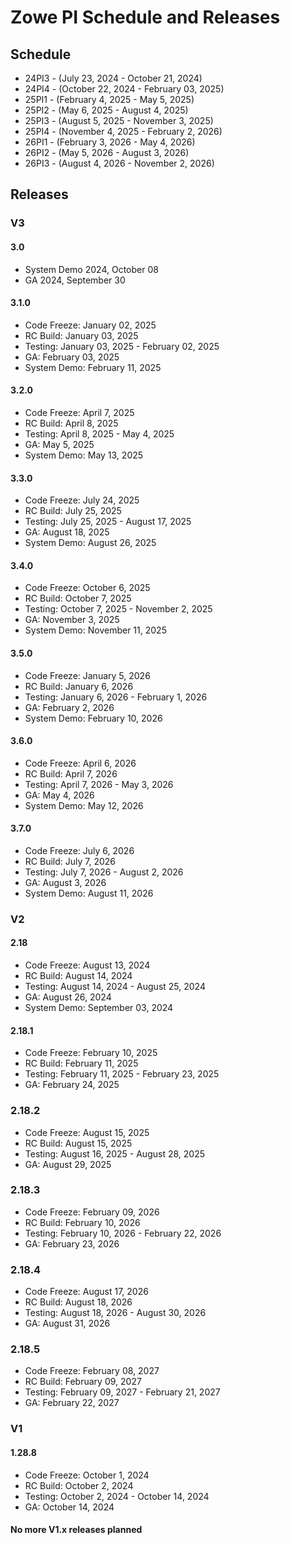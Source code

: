 # Zowe PI Schedule and Releases

## Schedule

- 24PI3 - (July 23, 2024 - October 21, 2024)
- 24PI4 - (October 22, 2024 - February 03, 2025)
- 25PI1 - (February 4, 2025 - May 5, 2025)
- 25PI2 - (May 6, 2025 - August 4, 2025)
- 25PI3 - (August 5, 2025 - November 3, 2025)
- 25PI4 - (November 4, 2025 - February 2, 2026)
- 26PI1 - (February 3, 2026 - May 4, 2026)
- 26PI2 - (May 5, 2026 - August 3, 2026)
- 26PI3 - (August 4, 2026 - November 2, 2026)

## Releases

### V3

#### 3.0 
- System Demo 2024, October 08
- GA 2024, September 30

#### 3.1.0 
- Code Freeze: January 02, 2025
- RC Build: January 03, 2025
- Testing: January 03, 2025 - February 02, 2025
- GA: February 03, 2025
- System Demo: February 11, 2025

#### 3.2.0 
- Code Freeze: April 7, 2025
- RC Build: April 8, 2025
- Testing: April 8, 2025 - May 4, 2025
- GA: May 5, 2025
- System Demo: May 13, 2025

#### 3.3.0 
- Code Freeze: July 24, 2025
- RC Build: July 25, 2025
- Testing: July 25, 2025 - August 17, 2025
- GA: August 18, 2025
- System Demo: August 26, 2025

#### 3.4.0 
- Code Freeze: October 6, 2025
- RC Build: October 7, 2025
- Testing: October 7, 2025 - November 2, 2025
- GA: November 3, 2025
- System Demo: November 11, 2025

#### 3.5.0 
- Code Freeze: January 5, 2026
- RC Build: January 6, 2026
- Testing: January 6, 2026 - February 1, 2026
- GA: February 2, 2026
- System Demo: February 10, 2026

#### 3.6.0 
- Code Freeze: April 6, 2026
- RC Build: April 7, 2026
- Testing: April 7, 2026 - May 3, 2026
- GA: May 4, 2026
- System Demo: May 12, 2026

#### 3.7.0 
- Code Freeze: July 6, 2026
- RC Build: July 7, 2026
- Testing: July 7, 2026 - August 2, 2026
- GA: August 3, 2026
- System Demo: August 11, 2026

### V2

#### 2.18 </br>
- Code Freeze: August 13, 2024
- RC Build: August 14, 2024
- Testing: August 14, 2024 - August 25, 2024
- GA: August 26, 2024
- System Demo: September 03, 2024

#### 2.18.1
- Code Freeze: February 10, 2025
- RC Build: February 11, 2025
- Testing: February 11, 2025 - February 23, 2025
- GA: February 24, 2025

### 2.18.2
- Code Freeze: August 15, 2025
- RC Build: August 15, 2025
- Testing: August 16, 2025 - August 28, 2025
- GA: August 29, 2025

### 2.18.3
- Code Freeze: February 09, 2026
- RC Build: February 10, 2026
- Testing: February 10, 2026 - February 22, 2026
- GA: February 23, 2026

### 2.18.4
- Code Freeze: August 17, 2026
- RC Build: August 18, 2026
- Testing: August 18, 2026 - August 30, 2026
- GA: August 31, 2026

### 2.18.5
- Code Freeze: February 08, 2027
- RC Build: February 09, 2027
- Testing: February 09, 2027 - February 21, 2027
- GA: February 22, 2027

### V1

#### 1.28.8
- Code Freeze: October 1, 2024
- RC Build: October 2, 2024
- Testing: October 2, 2024 - October 14, 2024
- GA: October 14, 2024

#### No more V1.x releases planned
